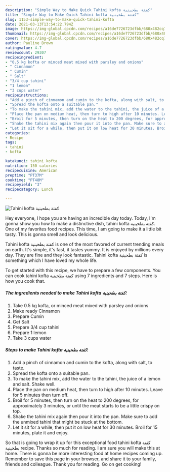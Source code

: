 ```yaml
---
description: "Simple Way to Make Quick Tahini kofta كفتة بطحينية"
title: "Simple Way to Make Quick Tahini kofta كفتة بطحينية"
slug: 1153-simple-way-to-make-quick-tahini-kofta
date: 2021-03-13T13:54:22.794Z
image: https://img-global.cpcdn.com/recipes/a16de7726723dfbb/680x482cq70/tahini-kofta-كفتة-بطحينية-recipe-main-photo.jpg
thumbnail: https://img-global.cpcdn.com/recipes/a16de7726723dfbb/680x482cq70/tahini-kofta-كفتة-بطحينية-recipe-main-photo.jpg
cover: https://img-global.cpcdn.com/recipes/a16de7726723dfbb/680x482cq70/tahini-kofta-كفتة-بطحينية-recipe-main-photo.jpg
author: Pauline Brown
ratingvalue: 4.7
reviewcount: 29307
recipeingredient:
- "0.5 kg kofta or minced meat mixed with parsley and onions"
- " Cinnamon"
- " Cumin"
- " Salt"
- "3/4 cup tahini"
- "1 lemon"
- "3 cups water"
recipeinstructions:
- "Add a pinch of cinnamon and cumin to the kofta, along with salt, to taste."
- "Spread the kofta onto a suitable pan."
- "To make the tahini mix, add the water to the tahini, the juice of a lemon and salt. Shake well."
- "Place the pan on medium heat, then turn to high after 10 minutes. Leave for 5 minutes then turn off."
- "Broil for 5 minutes, then turn on the heat to 200 degrees, for approximately 3 minutes, or until the meat starts to be a little crispy on top."
- "Shake the tahini mix again then pour it into the pan. Make sure to add the unmixed tahini that might be stuck at the bottom."
- "Let it sit for a while, then put it on low heat for 30 minutes. Broil for 15 minutes, plate it and enjoy."
categories:
- Recipe
tags:
- tahini
- kofta

katakunci: tahini kofta 
nutrition: 150 calories
recipecuisine: American
preptime: "PT37M"
cooktime: "PT48M"
recipeyield: "3"
recipecategory: Lunch

---
```



![Tahini kofta كفتة بطحينية](https://img-global.cpcdn.com/recipes/a16de7726723dfbb/680x482cq70/tahini-kofta-كفتة-بطحينية-recipe-main-photo.jpg)

Hey everyone, I hope you are having an incredible day today. Today, I'm gonna show you how to make a distinctive dish, tahini kofta كفتة بطحينية. One of my favorites food recipes. This time, I am going to make it a little bit tasty. This is gonna smell and look delicious.



Tahini kofta كفتة بطحينية is one of the most favored of current trending meals on earth. It's simple, it's fast, it tastes yummy. It is enjoyed by millions every day. They are fine and they look fantastic. Tahini kofta كفتة بطحينية is something which I have loved my whole life.


To get started with this recipe, we have to prepare a few components. You can cook tahini kofta كفتة بطحينية using 7 ingredients and 7 steps. Here is how you cook that.

<!--inarticleads1-->

##### The ingredients needed to make Tahini kofta كفتة بطحينية:

1. Take 0.5 kg kofta, or minced meat mixed with parsley and onions
1. Make ready  Cinnamon
1. Prepare  Cumin
1. Get  Salt
1. Prepare 3/4 cup tahini
1. Prepare 1 lemon
1. Take 3 cups water




<!--inarticleads2-->

##### Steps to make Tahini kofta كفتة بطحينية:

1. Add a pinch of cinnamon and cumin to the kofta, along with salt, to taste.
1. Spread the kofta onto a suitable pan.
1. To make the tahini mix, add the water to the tahini, the juice of a lemon and salt. Shake well.
1. Place the pan on medium heat, then turn to high after 10 minutes. Leave for 5 minutes then turn off.
1. Broil for 5 minutes, then turn on the heat to 200 degrees, for approximately 3 minutes, or until the meat starts to be a little crispy on top.
1. Shake the tahini mix again then pour it into the pan. Make sure to add the unmixed tahini that might be stuck at the bottom.
1. Let it sit for a while, then put it on low heat for 30 minutes. Broil for 15 minutes, plate it and enjoy.




So that is going to wrap it up for this exceptional food tahini kofta كفتة بطحينية recipe. Thanks so much for reading. I am sure you will make this at home. There is gonna be more interesting food at home recipes coming up. Remember to save this page in your browser, and share it to your family, friends and colleague. Thank you for reading. Go on get cooking!
